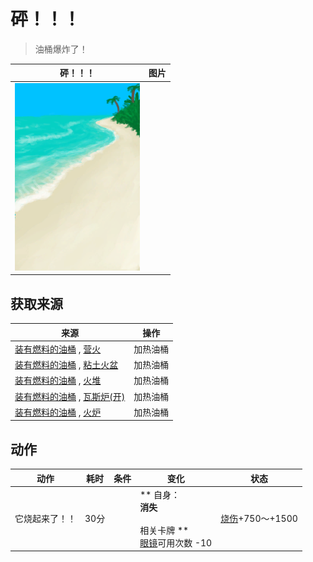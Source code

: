 # <b>砰！！！</b>  
> 油桶爆炸了！  
  
  <b>砰！！！</b>  |   图片   
 ----  |  ----:   
   |  <img decoding="async" src="Sprite/Beach.png" href="a.md" style="max-width:300px;max-height:300px;">   
  
## 获取来源  
来源  |  操作  
----  |  ----  
[装有燃料的油桶](JerrycanFuel.md) , [营火](Campfire.md)  |  加热油桶  
[装有燃料的油桶](JerrycanFuel.md) , [粘土火盆](ClayFirePit.md)  |  加热油桶  
[装有燃料的油桶](JerrycanFuel.md) , [火堆](Fire.md)  |  加热油桶  
[装有燃料的油桶](JerrycanFuel.md) , [瓦斯炉(开)](GasCookerOn.md)  |  加热油桶  
[装有燃料的油桶](JerrycanFuel.md) , [火炉](Stove.md)  |  加热油桶  
## 动作  
动作  |  耗时  |  条件  |  变化  |  状态  
----  |  ----  |  ----  |  ----  |  ----  
它烧起来了！！<br>  |  30分  |    |  ** 自身：**<br>消失<br><br>** 相关卡牌 **<br>[眼镜](Glasses.md)可用次数  -10  |  [烧伤](Burns.md)+750～+1500  


<script>document.title="<b>砰！！！</b> - 卡牌生存百科 Card Survival Wiki";</script>